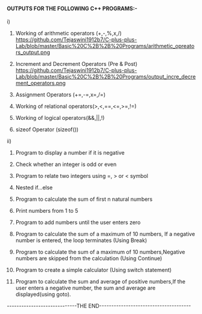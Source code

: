 #### OUTPUTS FOR THE FOLLOWING C++ PROGRAMS:-

i)

1. Working of arithmetic operators (+,-,%,x,/)
https://github.com/Tejaswini1912b7/C-plus-plus-Lab/blob/master/Basic%20C%2B%2B%20Programs/arithmetic_opreators_output.png

2. Increment and Decrement Operators (Pre & Post)
https://github.com/Tejaswini1912b7/C-plus-plus-Lab/blob/master/Basic%20C%2B%2B%20Programs/output_incre_decrement_operators.png

3. Assignment Operators (+=,-=,x=,/=)


4. Working of relational operators(>,<,==,<=,>=,!=)


5. Working of logical operators(&&,||,!)


6. sizeof Operator (sizeof())



ii)

1. Program to display a number if it is negative


2. Check whether an integer is odd or even


3. Program to relate two integers using =, > or < symbol


4. Nested if...else


5. Program to calculate the sum of first n natural numbers


6. Print numbers from 1 to 5


7. Program to add numbers until the user enters zero


8. Program to calculate the sum of a maximum of 10 numbers, If a negative number is entered, the loop terminates (Using Break)


9.  Program to calculate the sum of a maximum of 10 numbers,Negative numbers are skipped from the calculation (Using Continue)


10. Program to create a simple calculator (Using switch statement)


11. Program to calculate the sum and average of positive numbers,If the user enters a negative number, the sum and average are displayed(using goto).


-----------------------------THE END--------------------------------------
